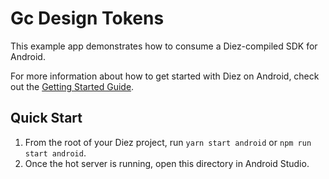 # Gc Design Tokens

This example app demonstrates how to consume a Diez-compiled SDK for Android.

For more information about how to get started with Diez on Android, check out the [Getting Started Guide](https://diez.org/getting-started/kotlin.html).

## Quick Start

1. From the root of your Diez project, run `yarn start android` or `npm run start android`.
2. Once the hot server is running, open this directory in Android Studio.

